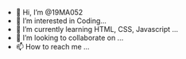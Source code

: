 - 👋 Hi, I’m @19MA052
- 👀 I’m interested in Coding...
- 🌱 I’m currently learning HTML, CSS, Javascript ...
- 💞️ I’m looking to collaborate on ...
- 📫 How to reach me ...

<!---
19MA052/19MA052 is a ✨ special ✨ repository because its `README.md` (this file) appears on your GitHub profile.
You can click the Preview link to take a look at your changes.
--->
